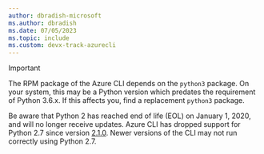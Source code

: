 ```yaml
---
author: dbradish-microsoft
ms.author: dbradish
ms.date: 07/05/2023
ms.topic: include
ms.custom: devx-track-azurecli
---
```

> [!IMPORTANT]
>
> The RPM package of the Azure CLI depends on the `python3` package. On your system, this may be
> a Python version which predates the requirement of Python 3.6.x. If this affects you, find a
> replacement `python3` package.
>
> Be aware that Python 2 has reached end of life (EOL) on January 1, 2020, and will no longer receive
> updates. Azure CLI has dropped support for Python 2.7 since version [2.1.0](release-notes-azure-cli.md#february-18-2020).
> Newer versions of the CLI may not run correctly using Python 2.7.
>
